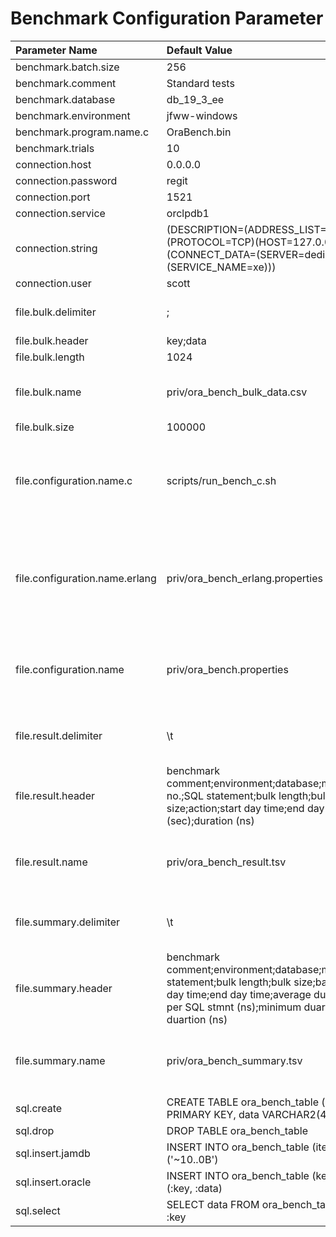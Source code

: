 # Benchmark Configuration Parameter

| Parameter Name | Default Value | Overloadable | Description  |
| :--- | :--- | :---: | :--- |
| benchmark.batch.size | 256 | no |   |
| benchmark.comment | Standard tests | yes |   |
| benchmark.database | db_19_3_ee | yes |   |
| benchmark.environment | jfww-windows | yes |   |
| benchmark.program.name.c | OraBench.bin | no |   |
| benchmark.trials | 10 | no |   |
| connection.host | 0.0.0.0 | yes |   |
| connection.password | regit | no |   |
| connection.port | 1521 | yes |   |
| connection.service | orclpdb1 | yes |   |
| connection.string | (DESCRIPTION=(ADDRESS_LIST=(ADDRESS=(PROTOCOL=TCP)(HOST=127.0.0.1)(PORT=1521)))(CONNECT_DATA=(SERVER=dedicated)(SERVICE_NAME=xe))) | no |   |
| connection.user | scott | no |   |
| file.bulk.delimiter | ; | no | the delimiter character in the bulk file |
| file.bulk.header | key;data | no |   |
| file.bulk.length | 1024 | no |   |
| file.bulk.name | priv/ora_bench_bulk_data.csv | no | the full relative filename of the bulk file |
| file.bulk.size | 100000 | no |   |
| file.configuration.name.c | scripts/run_bench_c.sh | no | the full relative filename of the C version of the configuration file |
| file.configuration.name.erlang | priv/ora_bench_erlang.properties | no | the full relative filename of Erlang version of the configuration file |
| file.configuration.name | priv/ora_bench.properties | yes | the full relative filename of the configuration file |
| file.result.delimiter | \t | no | the delimiter character in the detailed result file |
| file.result.header | benchmark comment;environment;database;module;interface;trial no.;SQL statement;bulk length;bulk size;batch size;action;start day time;end day time;duration (sec);duration (ns) | no |   |
| file.result.name | priv/ora_bench_result.tsv | yes | the full relative filename of the detailed result file |
| file.summary.delimiter | \t | no | the delimiter character in the summary result file |
| file.summary.header | benchmark comment;environment;database;module;interface;SQL statement;bulk length;bulk size;batch size;trials;start day time;end day time;average duration (ns);average per SQL stmnt (ns);minimum duaration (ns);maximum duartion (ns) | no |   |
| file.summary.name | priv/ora_bench_summary.tsv | yes | the full relative filename of the summary result file |
| sql.create | CREATE TABLE ora_bench_table (key VARCHAR2(32) PRIMARY KEY, data VARCHAR2(4000)) | no |   |
| sql.drop | DROP TABLE ora_bench_table | no |   |
| sql.insert.jamdb | INSERT INTO ora_bench_table (item) VALUES ('~10..0B') | no |   |
| sql.insert.oracle | INSERT INTO ora_bench_table (key, data) VALUES (:key, :data) | no |   |
| sql.select | SELECT data FROM ora_bench_table WHERE key = :key | no |   |
